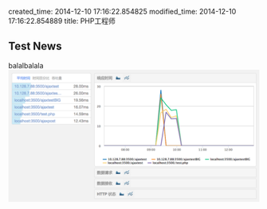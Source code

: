 created_time:         2014-12-10 17:16:22.854825
modified_time:        2014-12-10 17:16:22.854889
title:                PHP工程师

Test News
----
balalbalala
![Alt text](./ajax.png)
